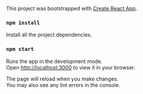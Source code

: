 This project was bootstrapped with [Create React App](https://github.com/facebook/create-react-app).

### `npm install`

Install all the project dependencies.

### `npm start`

Runs the app in the development mode.\
Open [http://localhost:3000](http://localhost:3000) to view it in your browser.

The page will reload when you make changes.\
You may also see any lint errors in the console.

